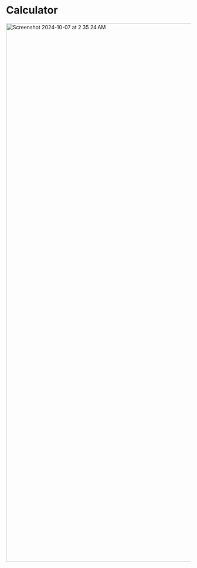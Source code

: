 # Calculator

<img width="1470" alt="Screenshot 2024-10-07 at 2 35 24 AM" src="https://github.com/user-attachments/assets/9ee53f28-fdb5-40d6-81f6-ec991ffe5ce4">
